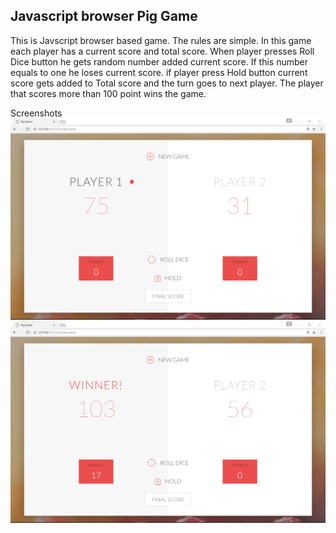 <h2> Javascript browser Pig Game </h2>
This is Javscript browser based game. The rules are simple. In this game each player has a current score and total score. When player presses Roll Dice button he gets random number added current score. If this number equals to one he loses current score. if player press Hold button current score gets added to Total score and the turn goes to next player. The player that scores more than 100 point wins the game.

Screenshots 
<a href="https://github.com/PyArchitect/JavaScript_Browser_PigGame/blob/master/PigGame1.png?raw=true" target="_blank"><img src="https://github.com/PyArchitect/JavaScript_Browser_PigGame/blob/master/PigGame1.png?raw=true" alt="history" style="max-width:100%;"></a>
<br>
<a href="https://github.com/PyArchitect/JavaScript_Browser_PigGame/blob/master/PigGame2.png?raw=true" target="_blank"><img src="https://github.com/PyArchitect/JavaScript_Browser_PigGame/blob/master/PigGame2.png?raw=true" alt="history" style="max-width:100%;"></a>
